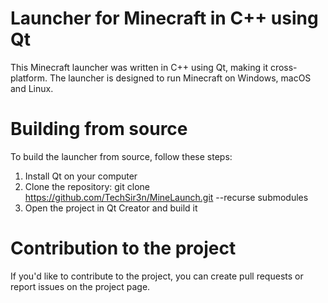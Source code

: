 # Launcher for Minecraft in C++ using Qt
This Minecraft launcher was written in C++ using Qt, making it cross-platform. The launcher is designed to run Minecraft on Windows, macOS and Linux.



# Building from source
To build the launcher from source, follow these steps:

1. Install Qt on your computer
2. Clone the repository: git clone https://github.com/TechSir3n/MineLaunch.git --recurse submodules
3. Open the project in Qt Creator and build it


# Contribution to the project
If you'd like to contribute to the project, you can create pull requests or report issues on the project page.